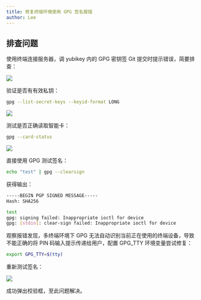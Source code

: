```yaml
---
title: 修复终端环境使用 GPG 签名报错
author: Lee
---
```


## 排查问题

使用终端连接服务器，调 yubikey 内的 GPG 密钥签 Git 提交时提示错误，简要排查：

![](./pubilc/gpg-sign-img/gpg-sign-1.png)

验证是否有有效私钥：

```bash
gpg --list-secret-keys --keyid-format LONG
```

![](./pubilc/gpg-sign-img/gpg-sign-2.png)

测试是否正确读取智能卡：

```bash
gpg --card-status
```

![](./pubilc/gpg-sign-img/gpg-sign-3.png)

直接使用 GPG 测试签名：

```bash
echo "test" | gpg --clearsign
```

获得输出：

```bash
-----BEGIN PGP SIGNED MESSAGE-----
Hash: SHA256

test
gpg: signing failed: Inappropriate ioctl for device
gpg: [stdin]: clear-sign failed: Inappropriate ioctl for device
```

观察报错发现，多终端环境下 GPG 无法自动识别当前正在使用的终端设备，导致不能正确的将 PIN 码输入提示传递给用户，配置 GPG_TTY 环境变量尝试修复：

```bash
export GPG_TTY=$(tty)
```

重新测试签名：

![](./pubilc/gpg-sign-img/gpg-sign-4.png)

成功弹出校验框，至此问题解决。
